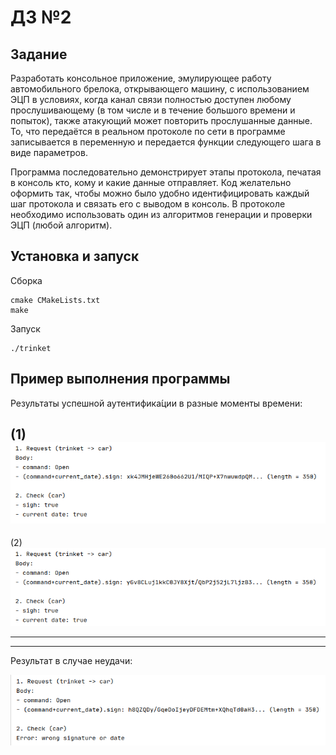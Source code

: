 # ДЗ №2

## Задание

Разработать консольное приложение, эмулирующее работу автомобильного брелока, открывающего машину, с использованием ЭЦП в условиях, когда канал связи полностью доступен любому прослушивающему (в том числе и в течение большого времени и попыток), также атакующий может повторить прослушанные данные. 
То, что передаётся в реальном протоколе по сети в программе записывается в переменную и передается функции следующего шага в виде параметров.

Программа последовательно демонстрирует этапы протокола, печатая в консоль кто, кому и какие данные отправляет. Код желательно оформить так, чтобы можно было удобно идентифицировать каждый шаг протокола и связать его с выводом в консоль. В протоколе необходимо использовать один из алгоритмов генерации и проверки ЭЦП (любой алгоритм).

## Установка и запуск

Сборка

```
cmake CMakeLists.txt
make
```

Запуск

```
./trinket 

```

## Пример выполнения программы

Результаты успешной аутентифика́ции в разные моменты времени:

  
(1)  
![example1](screenshots/ok1.png)  
-----------------------------------------------------------   
  
(2)    
![example2](screenshots/ok2.png)  
  

  
-----------------------------------------------------------  
-----------------------------------------------------------  
 
  
Результат в случае неудачи:  
  
![example3](screenshots/error.png)
